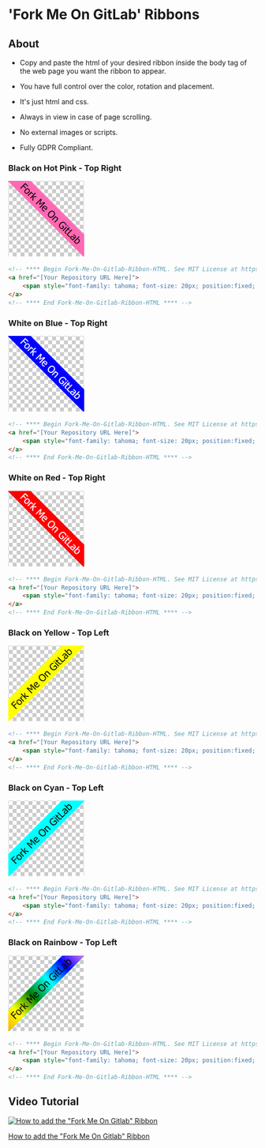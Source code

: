 # 'Fork Me On GitLab' Ribbons

## About

- Copy and paste the html of your desired ribbon inside the body tag of the web page you want the ribbon to appear.

- You have full control over the color, rotation and placement. 

- It's just html and css. 

- Always in view in case of page scrolling.

- No external images or scripts.

- Fully GDPR Compliant.


### Black on Hot Pink - Top Right
![Black on Hot Pink - Top Right](img/boptr.gif)

```html
<!-- **** Begin Fork-Me-On-Gitlab-Ribbon-HTML. See MIT License at https://gitlab.com/seanwasere/fork-me-on-gitlab **** -->
<a href="[Your Repository URL Here]">
    <span style="font-family: tahoma; font-size: 20px; position:fixed; top:50px; right:-45px; display:block; -webkit-transform: rotate(45deg); -moz-transform: rotate(45deg); background-color:hotpink; color:black; padding: 4px 30px 4px 30px; z-index:99">Fork Me On GitLab</span>
</a>
<!-- **** End Fork-Me-On-Gitlab-Ribbon-HTML **** -->
```


### White on Blue - Top Right
![White on Blue - Top Right](img/wobtr.gif)
```html
<!-- **** Begin Fork-Me-On-Gitlab-Ribbon-HTML. See MIT License at https://gitlab.com/seanwasere/fork-me-on-gitlab **** -->
<a href="[Your Repository URL Here]">
    <span style="font-family: tahoma; font-size: 20px; position:fixed; top:50px; right:-45px; display:block; -webkit-transform: rotate(45deg); -moz-transform: rotate(45deg); background-color:blue; color:white; padding: 4px 30px 4px 30px; z-index:99">Fork Me On GitLab</span>
</a>
<!-- **** End Fork-Me-On-Gitlab-Ribbon-HTML **** -->
```

### White on Red - Top Right
![White on Red - Top Right](img/wortr.gif)
```html
<!-- **** Begin Fork-Me-On-Gitlab-Ribbon-HTML. See MIT License at https://gitlab.com/seanwasere/fork-me-on-gitlab **** -->
<a href="[Your Repository URL Here]">
    <span style="font-family: tahoma; font-size: 20px; position:fixed; top:50px; right:-45px; display:block; -webkit-transform: rotate(45deg); -moz-transform: rotate(45deg); background-color:red; color:white; padding: 4px 30px 4px 30px; z-index:99">Fork Me On GitLab</span>
</a>
<!-- **** End Fork-Me-On-Gitlab-Ribbon-HTML **** -->
```

### Black on Yellow - Top Left
![Black on Yellow - Top Left](img/boytl.gif)
```html
<!-- **** Begin Fork-Me-On-Gitlab-Ribbon-HTML. See MIT License at https://gitlab.com/seanwasere/fork-me-on-gitlab **** -->
<a href="[Your Repository URL Here]">
    <span style="font-family: tahoma; font-size: 20px; position:fixed; top:50px; left:-45px; display:block; -webkit-transform: rotate(-45deg); -moz-transform: rotate(-45deg); background-color:yellow; color:black; padding: 4px 30px 4px 30px; z-index:99">Fork Me On GitLab</span>
</a>
<!-- **** End Fork-Me-On-Gitlab-Ribbon-HTML **** -->
```

### Black on Cyan - Top Left
![Black on Yellow - Top Left](img/boctl.gif)
```html
<!-- **** Begin Fork-Me-On-Gitlab-Ribbon-HTML. See MIT License at https://gitlab.com/seanwasere/fork-me-on-gitlab **** -->
<a href="[Your Repository URL Here]">
    <span style="font-family: tahoma; font-size: 20px; position:fixed; top:50px; left:-45px; display:block; -webkit-transform: rotate(-45deg); -moz-transform: rotate(-45deg); background-color:cyan; color:black; padding: 4px 30px 4px 30px; z-index:99">Fork Me On GitLab</span>
</a>
<!-- **** End Fork-Me-On-Gitlab-Ribbon-HTML **** -->
```

### Black on Rainbow - Top Left
![Black on Yellow - Top Left](img/bortl.gif)
```html
<!-- **** Begin Fork-Me-On-Gitlab-Ribbon-HTML. See MIT License at https://gitlab.com/seanwasere/fork-me-on-gitlab **** -->
<a href="[Your Repository URL Here]">
    <span style="font-family: tahoma; font-size: 20px; position:fixed; top:50px; left:-45px; display:block; -webkit-transform: rotate(-45deg); -moz-transform: rotate(-45deg); background: red; background: -webkit-linear-gradient(left, orange , yellow, green, cyan, blue, violet); background: -o-linear-gradient(right, orange, yellow, green, cyan, blue, violet); background: -moz-linear-gradient(right, orange, yellow, green, cyan, blue, violet); background: linear-gradient(to right, orange , yellow, green, cyan, blue, violet); color:black; padding: 4px 30px 4px 30px; z-index:99">Fork Me On GitLab</span>
</a>
<!-- **** End Fork-Me-On-Gitlab-Ribbon-HTML **** -->
```

## Video Tutorial

[![How to add the "Fork Me On Gitlab" Ribbon](https://img.youtube.com/vi/QQOZ_Prnwac/0.jpg)](https://www.youtube.com/watch?v=QQOZ_Prnwac) 

[How to add the "Fork Me On Gitlab" Ribbon](https://youtu.be/QQOZ_Prnwac)



